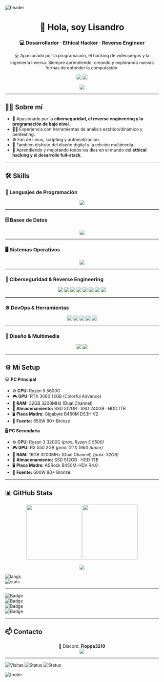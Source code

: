 ![header](https://capsule-render.vercel.app/api?type=waving&color=gradient&height=200&section=header&text=Lisandro&fontSize=60&animation=fadeIn&fontAlignY=35&desc=Hacking%20|%20Reverse%20Engineering%20|%20Code%20Wizard&descAlignY=55&descAlign=50)

<h1 align="center">👋 Hola, soy Lisandro</h1>
<h3 align="center">💻 Desarrollador · Ethical Hacker · Reverse Engineer</h3>

<p align="center">
  💻 Apasionado por la programación, el hacking de videojuegos y la ingeniería inversa.  
  Siempre aprendiendo, creando y explorando nuevas formas de entender la computación.  
</p>

<p align="center">
  <a href="https://discord.gg/B8Nm8Ewggg">
    <img src="https://img.shields.io/badge/Discord-Floppa3210-7289da?style=for-the-badge&logo=discord&logoColor=white" />
  </a>
  <a href="https://steamcommunity.com/id/MILEIFAN/">
    <img src="https://img.shields.io/badge/Steam-Profile-000000?style=for-the-badge&logo=steam&logoColor=white" />
  </a>
</p>

<p align="center">
  <img src="https://readme-typing-svg.herokuapp.com?font=Fira+Code&size=25&duration=3500&pause=1000&color=00FF99&center=true&vCenter=true&width=700&lines=💀+Cheater;🔍+Ingeniería+Inversa;⚡+C%2B%2B+·+Python+·+ASM;🚀+Siempre+aprendiendo" />
</p>

---

## 🧑‍💻 Sobre mí

- 🚀 Apasionado por la **ciberseguridad, el reverse engineering y la programación de bajo nivel**.  
- 🕵️‍♂️ Experiencia con herramientas de análisis estático/dinámico y pentesting.  
- ⚙️ Fan de Linux, scripting y automatización.  
- 🎨 También disfruto del diseño digital y la edición multimedia.  
- 🌱 Aprendiendo y mejorando todos los días en el mundo del **ethical hacking y el desarrollo full-stack**.  

---

## 🛠️ Skills

### 📌 Lenguajes de Programación
<p align="center">
  <img src="https://skillicons.dev/icons?i=python,cpp,assembly,html,css,js,c,cs,java" />
</p>

---

### 🗄️ Bases de Datos
<p align="center">
  <img src="https://skillicons.dev/icons?i=mysql,sqlite,mongodb,postgres" />
</p>

---

### 🖥️ Sistemas Operativos
<p align="center">
  <img src="https://skillicons.dev/icons?i=linux,windows,android" />
</p>

---

### 🔐 Ciberseguridad & Reverse Engineering
<p align="center">
  <img src="https://skillicons.dev/icons?i=wireshark" />
  <img src="https://img.shields.io/badge/Nmap-%23013243.svg?logo=nmap&logoColor=white&style=for-the-badge" />
  <img src="https://img.shields.io/badge/Burp_Suite-%23FF5722.svg?logo=burpsuite&logoColor=white&style=for-the-badge" />
  <img src="https://img.shields.io/badge/Aircrack--ng-%23007ACC.svg?logo=linux&logoColor=white&style=for-the-badge" />
  <img src="https://img.shields.io/badge/IDA_Pro-%23000000.svg?style=for-the-badge&logoColor=white" />
  <img src="https://img.shields.io/badge/Ghidra-%23FF0000.svg?style=for-the-badge&logoColor=white" />
  <img src="https://img.shields.io/badge/x64dbg-%23000000.svg?style=for-the-badge&logoColor=white" />
  <img src="https://img.shields.io/badge/Cheat%20Engine-%2300BFFF.svg?style=for-the-badge&logoColor=white" />
</p>

---

### ⚙️ DevOps & Herramientas
<p align="center">
  <img src="https://skillicons.dev/icons?i=docker,git,github,vscode,visualstudio" />
  <img src="https://img.shields.io/badge/PowerShell-%235391FE.svg?logo=powershell&logoColor=white&style=for-the-badge" />
  <img src="https://img.shields.io/badge/OpenVPN-%23EA7E20.svg?logo=openvpn&logoColor=white&style=for-the-badge" />
  <img src="https://img.shields.io/badge/Anydesk-%23EF443B.svg?logo=anydesk&logoColor=white&style=for-the-badge" />
  <img src="https://img.shields.io/badge/TeamViewer-%230066CC.svg?logo=teamviewer&logoColor=white&style=for-the-badge" />
</p>

---

### 🎨 Diseño & Multimedia
<p align="center">
  <img src="https://skillicons.dev/icons?i=photoshop" />
  <img src="https://img.shields.io/badge/DaVinci%20Resolve-%23000000.svg?logo=davinciresolve&logoColor=blue&style=for-the-badge" />
</p>

---

## ⚙️ Mi Setup

💻 **PC Principal**  
- ⚙️ **CPU:** Ryzen 5 5600G  
- 🎮 **GPU:** RTX 3060 12GB (Colorful Advance)  
- 🧠 **RAM:** 32GB 3200MHz (Dual Channel)  
- 💾 **Almacenamiento:** SSD 512GB · SSD 240GB · HDD 1TB  
- 🖥️ **Placa Madre:** Gigabyte B450M DS3H V2  
- 🔌 **Fuente:** 650W 80+ Bronze  

🖥️ **PC Secundaria**  
- ⚙️ **CPU:** Ryzen 3 3200G *(próx: Ryzen 5 5500)*  
- 🎮 **GPU:** RX 550 2GB *(próx: GTX 1660 Super)*  
- 🧠 **RAM:** 16GB 3200MHz (Dual Channel) *(próx: 32GB)*  
- 💾 **Almacenamiento:** SSD 512GB · HDD 1TB  
- 🖥️ **Placa Madre:** ASRock B450M-HDV R4.0  
- 🔌 **Fuente:** 600W 80+ Bronze  

---

## 📊 GitHub Stats

<p align="center">
  <img src="https://github-readme-stats.vercel.app/api?username=lisandro-bat&show_icons=true&theme=radical" height="180">
  <img src="https://github-readme-stats.vercel.app/api/top-langs/?username=lisandro-bat&layout=compact&theme=radical" height="180">
</p>

<p align="center">
  <img src="https://github-profile-trophy.vercel.app/?username=lisandro-bat&theme=onedark&margin-w=15&margin-h=15">
</p>

![langs](https://github-profile-summary-cards.vercel.app/api/cards/repos-per-language?username=lisandro-bat&theme=radical)  
![stats](https://github-profile-summary-cards.vercel.app/api/cards/stats?username=lisandro-bat&theme=radical)

---


![Badge](https://img.shields.io/badge/Reverse%20Engineer-%F0%9F%94%8D-critical?style=for-the-badge)  
![Badge](https://img.shields.io/badge/Code%20Wizard-%F0%9F%92%AB-blue?style=for-the-badge)  
![Badge](https://img.shields.io/badge/Ethical%20Hacker-%F0%9F%95%B5%EF%B8%8F-green?style=for-the-badge)  
![Badge](https://img.shields.io/badge/Open%20Source-%E2%9C%A8-orange?style=for-the-badge)


---

## 📫 Contacto

<p align="center">
  💬 Discord: <strong>Floppa3210</strong><br>
  <a href="https://steamcommunity.com/id/MILEIFAN/">
    <img src="https://img.shields.io/badge/Steam-000000?style=for-the-badge&logo=steam&logoColor=white" />
  </a>
</p>

---

![Visitas](https://komarev.com/ghpvc/?username=lisandro-bat&label=Profile%20Views&color=00ff99&style=flat)
![Status](https://img.shields.io/badge/Always%20Coding-%E2%9C%94-green?style=for-the-badge)
![Status](https://img.shields.io/badge/Hacker%20Mood-%F0%9F%92%80-blueviolet?style=for-the-badge)

![footer](https://capsule-render.vercel.app/api?type=waving&color=gradient&height=120&section=footer)
